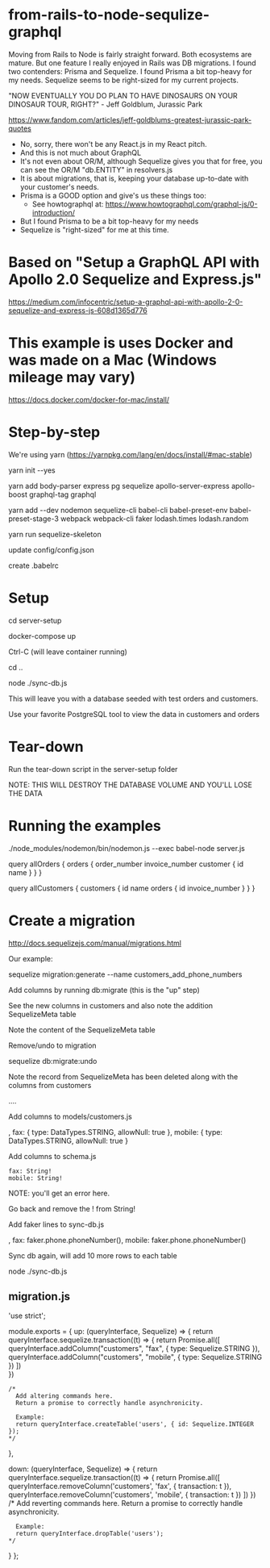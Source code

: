 # from-rails-to-node-sequlize-graphql
Moving from Rails to Node is fairly straight forward. Both ecosystems are mature. But one feature I really enjoyed in Rails was DB migrations. I found two contenders: Prisma and Sequelize. I found Prisma a bit top-heavy for my needs. Sequelize seems to be right-sized for my current projects.

"NOW EVENTUALLY YOU DO PLAN TO HAVE DINOSAURS ON YOUR DINOSAUR TOUR, RIGHT?" - Jeff Goldblum, Jurassic Park

https://www.fandom.com/articles/jeff-goldblums-greatest-jurassic-park-quotes

- No, sorry, there won't be any React.js in my React pitch.
- And this is not much about GraphQL
- It's not even about OR/M, although Sequelize gives you that for free, you can see the OR/M "db.ENTITY" in resolvers.js
- It is about migrations, that is, keeping your database up-to-date with your customer's needs.
- Prisma is a GOOD option and give's us these things too:
  - See howtographql at: https://www.howtographql.com/graphql-js/0-introduction/
- But I found Prisma to be a bit top-heavy for my needs
- Sequelize is "right-sized" for me at this time.

# Based on "Setup a GraphQL API with Apollo 2.0 Sequelize and Express.js"

https://medium.com/infocentric/setup-a-graphql-api-with-apollo-2-0-sequelize-and-express-js-608d1365d776

# This example is uses Docker and was made on a Mac (Windows mileage may vary)

https://docs.docker.com/docker-for-mac/install/

# Step-by-step

We're using yarn (https://yarnpkg.com/lang/en/docs/install/#mac-stable)

yarn init --yes

yarn add body-parser express pg sequelize apollo-server-express apollo-boost graphql-tag graphql

yarn add --dev nodemon sequelize-cli babel-cli babel-preset-env babel-preset-stage-3 webpack webpack-cli faker lodash.times lodash.random

yarn run sequelize-skeleton

update config/config.json

create .babelrc

# Setup

cd server-setup

docker-compose up

Ctrl-C (will leave container running)

cd ..

node ./sync-db.js

This will leave you with a database seeded with test orders and customers.

Use your favorite PostgreSQL tool to view the data in customers and orders

# Tear-down

Run the tear-down script in the server-setup folder

NOTE: THIS WILL DESTROY THE DATABASE VOLUME AND YOU'LL LOSE THE DATA

# Running the examples

./node_modules/nodemon/bin/nodemon.js --exec babel-node server.js

query allOrders {
  orders {
    order_number
    invoice_number
    customer {
      id
      name
    }
  }
}

query allCustomers {
  customers {
    id
    name
    orders {
      id
      invoice_number
    }
  }
}

# Create a migration

http://docs.sequelizejs.com/manual/migrations.html

Our example:

sequelize migration:generate --name customers_add_phone_numbers

Add columns by running db:migrate (this is the "up" step)

See the new columns in customers and also note the addition SequelizeMeta table

Note the content of the SequelizeMeta table

Remove/undo to migration

sequelize db:migrate:undo

Note the record from SequelizeMeta has been deleted along with the columns from customers


....

Add columns to models/customers.js

,
    fax: {
      type: DataTypes.STRING,
      allowNull: true
    },
    mobile: {
      type: DataTypes.STRING,
      allowNull: true
    }

Add columns to schema.js

    fax: String!
    mobile: String!

NOTE: you'll get an error here.

Go back and remove the ! from String!

Add faker lines to sync-db.js

,
      fax: faker.phone.phoneNumber(),
      mobile: faker.phone.phoneNumber()

Sync db again, will add 10 more rows to each table

node ./sync-db.js






migration.js
-----------------------

'use strict';

module.exports = {
  up: (queryInterface, Sequelize) => {
    return queryInterface.sequelize.transaction((t) => {
      return Promise.all([
        queryInterface.addColumn("customers", "fax", {
          type: Sequelize.STRING
        }),
        queryInterface.addColumn("customers", "mobile", {
          type: Sequelize.STRING
        })
      ])  
  })

    /*
      Add altering commands here.
      Return a promise to correctly handle asynchronicity.

      Example:
      return queryInterface.createTable('users', { id: Sequelize.INTEGER });
    */
  },

  down: (queryInterface, Sequelize) => {
      return queryInterface.sequelize.transaction((t) => {
          return Promise.all([
              queryInterface.removeColumn('customers', 'fax', { transaction: t }),
              queryInterface.removeColumn('customers', 'mobile', { transaction: t })
          ])
      })
    /*
      Add reverting commands here.
      Return a promise to correctly handle asynchronicity.

      Example:
      return queryInterface.dropTable('users');
    */
  }
};









